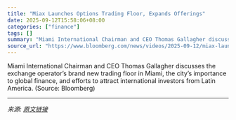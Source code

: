 ```yaml
---
title: "Miax Launches Options Trading Floor, Expands Offerings"
date: 2025-09-12T15:58:06+08:00
categories: ["finance"]
tags: []
summary: "Miami International Chairman and CEO Thomas Gallagher discusses the exchange operator’s brand new trading floor in Miami, the city’s importance to global finance, and efforts to attract international "
source_url: "https://www.bloomberg.com/news/videos/2025-09-12/miax-launches-options-trading-floor-expands-offerings-video"
---
```


Miami International Chairman and CEO Thomas Gallagher discusses the exchange operator’s brand new trading floor in Miami, the city’s importance to global finance, and efforts to attract international investors from Latin America. (Source: Bloomberg)

---

*来源: [原文链接](https://www.bloomberg.com/news/videos/2025-09-12/miax-launches-options-trading-floor-expands-offerings-video)*

